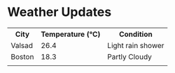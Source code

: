 # Weather Updates

<!-- WEATHER-UPDATE-START -->
<table><tr><th>City</th><th>Temperature (°C)</th><th>Condition</th></tr><tr><td>Valsad</td><td>26.4</td><td>Light rain shower</td></tr><tr><td>Boston</td><td>18.3</td><td>Partly Cloudy</td></tr><tr><td></td><td></td><td></td></tr></table>
<!-- WEATHER-UPDATE-END -->
